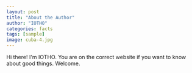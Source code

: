 ```yaml
---
layout: post
title: "About the Author"
author: "IOTHO"
categories: facts
tags: [sample]
image: cuba-4.jpg
---
```


Hi there! I'm IOTHO. You are on the correct website if you want to know about good things. Welcome.

